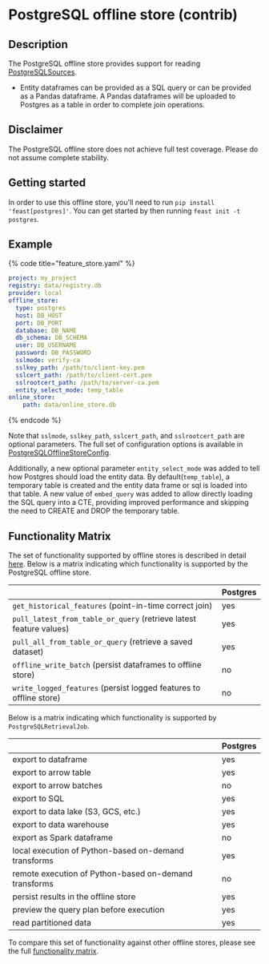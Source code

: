 # PostgreSQL offline store (contrib)

## Description

The PostgreSQL offline store provides support for reading [PostgreSQLSources](../data-sources/postgres.md).
* Entity dataframes can be provided as a SQL query or can be provided as a Pandas dataframe. A Pandas dataframes will be uploaded to Postgres as a table in order to complete join operations.

## Disclaimer

The PostgreSQL offline store does not achieve full test coverage.
Please do not assume complete stability.

## Getting started
In order to use this offline store, you'll need to run `pip install 'feast[postgres]'`. You can get started by then running `feast init -t postgres`.

## Example

{% code title="feature_store.yaml" %}
```yaml
project: my_project
registry: data/registry.db
provider: local
offline_store:
  type: postgres
  host: DB_HOST
  port: DB_PORT
  database: DB_NAME
  db_schema: DB_SCHEMA
  user: DB_USERNAME
  password: DB_PASSWORD
  sslmode: verify-ca
  sslkey_path: /path/to/client-key.pem
  sslcert_path: /path/to/client-cert.pem
  sslrootcert_path: /path/to/server-ca.pem
  entity_select_mode: temp_table
online_store:
    path: data/online_store.db
```
{% endcode %}

Note that `sslmode`, `sslkey_path`, `sslcert_path`, and `sslrootcert_path` are optional parameters.
The full set of configuration options is available in [PostgreSQLOfflineStoreConfig](https://rtd.feast.dev/en/master/#feast.infra.offline_stores.contrib.postgres_offline_store.postgres.PostgreSQLOfflineStoreConfig).

Additionally, a new optional parameter `entity_select_mode` was added to tell how Postgres should load the entity data. By default(`temp_table`), a temporary table is created and the entity data frame or sql is loaded into that table. A new value of `embed_query` was added to allow directly loading the SQL query into a CTE, providing improved performance and skipping the need to CREATE and DROP the temporary table.

## Functionality Matrix

The set of functionality supported by offline stores is described in detail [here](overview.md#functionality).
Below is a matrix indicating which functionality is supported by the PostgreSQL offline store.

|                                                                    | Postgres |
| :----------------------------------------------------------------- | :------- |
| `get_historical_features` (point-in-time correct join)             | yes      |
| `pull_latest_from_table_or_query` (retrieve latest feature values) | yes      |
| `pull_all_from_table_or_query` (retrieve a saved dataset)          | yes      |
| `offline_write_batch` (persist dataframes to offline store)        | no       |
| `write_logged_features` (persist logged features to offline store) | no       |

Below is a matrix indicating which functionality is supported by `PostgreSQLRetrievalJob`.

|                                                       | Postgres |
| ----------------------------------------------------- | -------- |
| export to dataframe                                   | yes      |
| export to arrow table                                 | yes      |
| export to arrow batches                               | no       |
| export to SQL                                         | yes      |
| export to data lake (S3, GCS, etc.)                   | yes      |
| export to data warehouse                              | yes      |
| export as Spark dataframe                             | no       |
| local execution of Python-based on-demand transforms  | yes      |
| remote execution of Python-based on-demand transforms | no       |
| persist results in the offline store                  | yes      |
| preview the query plan before execution               | yes      |
| read partitioned data                                 | yes      |

To compare this set of functionality against other offline stores, please see the full [functionality matrix](overview.md#functionality-matrix).
